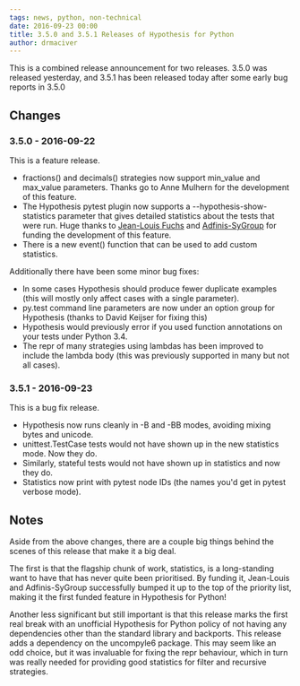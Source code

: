 ```yaml
---
tags: news, python, non-technical
date: 2016-09-23 00:00
title: 3.5.0 and 3.5.1 Releases of Hypothesis for Python
author: drmaciver
---
```


This is a combined release announcement for two releases. 3.5.0
was released yesterday, and 3.5.1 has been released today after
some early bug reports in 3.5.0

## Changes

### 3.5.0 - 2016-09-22

This is a feature release.

* fractions() and decimals() strategies now support min_value and max_value
  parameters. Thanks go to Anne Mulhern for the development of this feature.
* The Hypothesis pytest plugin now supports a --hypothesis-show-statistics parameter
  that gives detailed statistics about the tests that were run. Huge thanks to
  [Jean-Louis Fuchs](https://github.com/ganwell) and [Adfinis-SyGroup](https://www.adfinis-sygroup.ch/)
  for funding the development of this feature.
* There is a new event() function that can be used to add custom statistics.

Additionally there have been some minor bug fixes:

* In some cases Hypothesis should produce fewer duplicate examples (this will mostly
  only affect cases with a single parameter).
* py.test command line parameters are now under an option group for Hypothesis (thanks
  to David Keijser for fixing this)
* Hypothesis would previously error if you used function annotations on your tests under
  Python 3.4.
* The repr of many strategies using lambdas has been improved to include the lambda body
  (this was previously supported in many but not all cases).


### 3.5.1 - 2016-09-23

This is a bug fix release.

* Hypothesis now runs cleanly in -B and -BB modes, avoiding mixing bytes and unicode.
* unittest.TestCase tests would not have shown up in the new statistics mode. Now they
  do.
* Similarly, stateful tests would not have shown up in statistics and now they do.
* Statistics now print with pytest node IDs (the names you'd get in pytest verbose mode).


## Notes

Aside from the above changes, there are a couple big things behind the scenes of this
release that make it a big deal.

The first is that the flagship chunk of work, statistics, is a long-standing want to
have that has never quite been prioritised. By funding it, Jean-Louis and Adfinis-SyGroup
successfully bumped it up to the top of the priority list, making it the first funded
feature in Hypothesis for Python!

Another less significant but still important is that this release marks the first real
break with an unofficial Hypothesis for Python policy of not having any dependencies
other than the standard library and backports. This release adds a dependency on the
uncompyle6 package. This may seem like an odd choice, but it was invaluable for fixing
the repr behaviour, which in turn was really needed for providing good statistics
for filter and recursive strategies.
